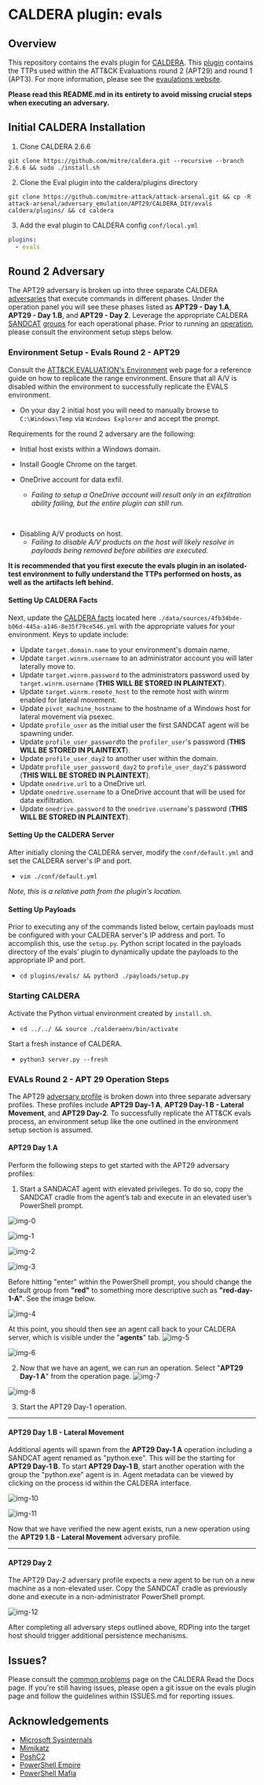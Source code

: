# CALDERA plugin: evals

## Overview

This repository contains the evals plugin for [CALDERA](https://github.com/mitre/caldera/wiki).
This [plugin](https://caldera.readthedocs.io/en/latest/Learning-the-terminology.html#what-is-a-plugin) contains the TTPs used within the ATT&CK Evaluations round 2 (APT29) and round 1 (APT3).
For more information, please see the [evaulations website](https://attackevals.mitre-engenuity.org/about).

**Please read this README.md in its entirety to avoid missing crucial steps when executing an adversary.**

## Initial CALDERA Installation
1. Clone CALDERA 2.6.6
```
git clone https://github.com/mitre/caldera.git --recursive --branch 2.6.6 && sudo ./install.sh
```

2. Clone the Eval plugin into the caldera/plugins directory
```commandline
git clone https://github.com/mitre-attack/attack-arsenal.git && cp -R attack-arsenal/adversary_emulation/APT29/CALDERA_DIY/evals caldera/plugins/ && cd caldera
```

3. Add the eval plugin to CALDERA config `conf/local.yml`
```yaml
plugins:
  - evals
```

## Round 2 Adversary
The APT29 adversary is broken up into three separate CALDERA [adversaries](https://caldera.readthedocs.io/en/latest/Learning-the-terminology.html#what-is-an-adversary) that execute commands in different phases.
Under the operation panel you will see these phases listed as **APT29 - Day 1.A**, **APT29 - Day 1.B**, and **APT29 - Day 2**.
Leverage the appropriate CALDERA [SANDCAT](https://caldera.readthedocs.io/en/latest/Plugin-library.html?highlight=sandcat#sandcat-54ndc47) [groups](https://caldera.readthedocs.io/en/latest/Learning-the-terminology.html#what-is-a-group) for each operational phase.
Prior to running an [operation](https://caldera.readthedocs.io/en/latest/Learning-the-terminology.html#what-is-an-operation), please consult the environment setup steps below.

### Environment Setup - Evals Round 2 - APT29 
Consult the [ATT&CK EVALUATION's Environment](https://attackevals.mitre-engenuity.org/APT3/environment) web page for a reference guide on how to replicate the range environment.
Ensure that all A/V is disabled within the environment to successfully replicate the EVALS environment.

- On your day 2 initial host you will need to manually browse to ```C:\Windows\Temp``` via ```Windows Explorer``` and accept the prompt.

Requirements for the round 2 adversary are the following:
- Initial host exists within a Windows domain.
- Install Google Chrome on the target.  

- OneDrive account for data exfil.  
    - *Failing to setup a OneDrive account will result only in an exfiltration ability failing, but the entire plugin can still run.*
<br />

- Disabling A/V products on host.
    - *Failing to disable A/V products on the host will likely resolve in payloads being removed before abilities are executed.*

**It is recommended that you first execute the evals plugin in an isolated-test environment to fully understand the TTPs performed on hosts, as well as the artifacts left behind.**

#### Setting Up CALDERA Facts
Next, update the [CALDERA facts](https://caldera.readthedocs.io/en/latest/Learning-the-terminology.html#what-is-a-fact) located here ```./data/sources/4fb34bde-b06d-445a-a146-8e35f79ce546.yml```
with the appropriate values for your environment. Keys to update include:

* Update ```target.domain.name``` to your environment's domain name.
* Update ```target.winrm.username``` to an administrator account you will later laterally move to.
* Update ```target.winrm.password``` to the administrators password used by ```target.winrm.username``` (**THIS WILL BE STORED IN PLAINTEXT**).
* Update ```target.winrm.remote_host``` to the remote host with winrm enabled for lateral movement.
* Update ```pivot_machine_hostname``` to the hostname of a Windows host for lateral movement via psexec.
* Update ```profile_user``` as the initial user the first SANDCAT agent  will be spawning under.
* Update ```profile_user_password```to the ```profiler_user```'s password (**THIS WILL BE STORED IN PLAINTEXT**).
* Update ```profile_user_day2``` to another user within the domain.
* Update ```profile_user_password_day2``` to ```profile_user_day2```'s password (**THIS WILL BE STORED IN PLAINTEXT**).
* Update ```onedrive.url``` to a OneDrive url.
* Update ```onedrive.username``` to a OneDrive account that will be used for data exifiltration.
* Update ```onedrive.password``` to the ```onedrive.username```'s password (**THIS WILL BE STORED IN PLAINTEXT**).


#### Setting Up the CALDERA Server
After initially cloning the CALDERA server, modify the ```conf/default.yml``` and set the CALDERA server's IP and port.

* ```vim ./conf/default.yml```

*Note, this is a relative path from the plugin's location.*

#### Setting Up Payloads
Prior to executing any of the commands listed below, certain payloads must be configured with your CALDERA server's IP address and port. 
To accomplish this, use the ```setup.py```. Python script located in the payloads directory of the evals’ plugin to dynamically 
update the payloads to the appropriate IP and port.

* ```cd plugins/evals/ && python3 ./payloads/setup.py``` 


### Starting CALDERA
Activate the Python virtual environment created by `install.sh`.

* ```cd ../../ && source ./calderaenv/bin/activate```

Start a fresh instance of CALDERA.

* ```python3 server.py --fresh```

### EVALs Round 2 - APT 29  Operation Steps
The APT29 [adversary profile](https://caldera.readthedocs.io/en/latest/Learning-the-terminology.html#what-is-an-adversary) is broken down into three separate adversary profiles.
These profiles include **APT29 Day-1 A**, **APT29 Day-1 B - Lateral Movement**,  and **APT29 Day-2**. 
To successfully replicate the ATT&CK evals process, an environment setup like the one outlined in the environment setup section is assumed.

#### APT29 Day 1.A
Perform the following steps to get started with the APT29 adversary profiles:

1. Start a SANDACAT agent with elevated privileges. To do so, copy the SANDCAT cradle from the agent’s tab 
and execute in an elevated user’s PowerShell prompt.

![img-0](./imgs/0-caldera.png)

![img-1](./imgs/1-caldera.png)

![img-2](./imgs/2-caldera.png)

![img-3](./imgs/3-caldera.png)

Before hitting "enter" within the PowerShell prompt, you should change the default group from **"red"** to something more descriptive
such as **"red-day-1-A"**. See the image below.

![img-4](./imgs/4-caldera.png)

At this point, you should then see an agent call back to your CALDERA server, which is visible under the "**agents**" tab.
![img-5](./imgs/5-caldera.png)

![img-6](./imgs/6-caldera.png)

2. Now that we have an agent, we can run an operation. Select "**APT29 Day-1 A**" from the operation page.
![img-7](./imgs/7-caldera.png)

![img-8](./imgs/8-caldera.png)

3. Start the APT29 Day-1 operation.

---

#### APT29 Day 1.B - Lateral Movement
Additional agents will spawn from the **APT29 Day-1 A** operation including a SANDCAT agent renamed as "python.exe". 
This will be the starting for **APT29 Day-1 B**. To start **APT29 Day-1 B**, start another operation with the group the "python.exe" agent is in.
Agent metadata can be viewed by clicking on the process id within the CALDERA interface.

![img-10](./imgs/10-caldera.png)

![img-11](./imgs/11-caldera.png)

Now that we have verified the new agent exists, run a new operation using the **APT29 1.B - Lateral Movement** adversary profile.

---

#### APT29 Day 2
The  APT29 Day-2 adversary profile expects a new agent to be run on a new machine as a non-elevated user. 
Copy the SANDCAT cradle as previously done and execute in a non-administrator PowerShell prompt.

![img-12](./imgs/12-caldera.png)

After completing all adversary steps outlined above, RDPing into the target host should trigger additional persistence mechanisms.

## Issues?
Please consult the [common problems](https://caldera.readthedocs.io/en/latest/Common-problems.html) page on the CALDERA Read the Docs page.
If you're still having issues, please open a git issue on the evals plugin page and follow the guidelines within ISSUES.md for reporting issues.

## Acknowledgements
* [Microsoft Sysinternals](https://docs.microsoft.com/en-us/sysinternals/)
* [Mimikatz](https://github.com/gentilkiwi/mimikatz)
* [PoshC2](https://github.com/nettitude/PoshC2)
* [PowerShell Empire](https://github.com/EmpireProject/Empire)
* [PowerShell Mafia](https://github.com/PowerShellMafia)

